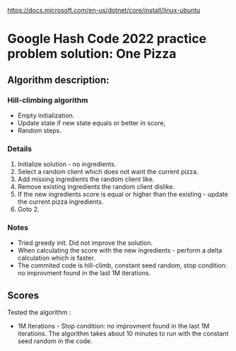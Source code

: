 https://docs.microsoft.com/en-us/dotnet/core/install/linux-ubuntu

# Google Hash Code 2022 practice problem solution: One Pizza

## Algorithm description:
### Hill-climbing algorithm 
- Empty initialization.
- Update state if new state equals or better in score,
- Random steps.

### Details
1. Initialize solution - no ingredients.
2. Select a random client which does not want the current pizza.
3. Add missing ingredients the random client like.
4. Remove existing ingredients the random client dislike.
5. If the new ingredients score is equal or higher than the existing - update the current pizza ingredients.
6. Goto 2. 

### Notes
- Tried greedy init. Did not improve the solution.
- When calculating the score with the new ingredients - perform a delta calculation which is faster.
- The commited code is hill-climb, constant seed random, stop condition: no improvment found in the last 1M iterations.

## Scores 
Tested the algorithm :
- 1M Iterations - Stop condition: no improvment found in the last 1M iterations. The algorithm takes about 10 minutes to run with the constant seed random in the code.

